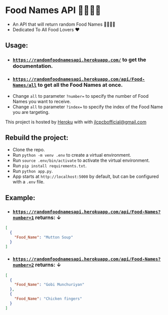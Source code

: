 # Food Names API 🍗🍔🍕🍜

+ An API that will return random Food Names 🍡🥧🎂🌮
+ Dedicated To All Food Lovers ❤️

## Usage:

+ ### [`https://randomfoodnamesapi.herokuapp.com/`](https://randomfoodnamesapi.herokuapp.com/) to get the documentation.
+ ### [`https://randomfoodnamesapi.herokuapp.com/api/Food-Names/all`](https://randomfoodnamesapi.herokuapp.com/api/Food-Names/all) to get all the Food Names at once.
+ Change `all` to parameter `?number=` to specify the number of Food Names you want to receive.
+ Change `all` to parameter `?index=` to specify the index of the Food Name you are targeting.

This project is hosted by [Heroku](https://www.heroku.com/) with with jlcpcbofficial@gmail.com

## Rebuild the project:
+ Clone the repo.
+ Run `python -m venv .env` to create a virtual environment.
+ Run `source .env/bin/activate` to activate the virtual environment.
+ Run `pip install requirements.txt`.
+ Run `python app.py`.
+ App starts at `http://localhost:5000` by default, but can be configured with a `.env` file. 

## Example:

+ ### [`https://randomfoodnamesapi.herokuapp.com/api/Food-Names?number=1`](https://randomfoodnamesapi.herokuapp.com/api/Food-Names?number=1) returns: ↓
```JSON
[
  {
    "Food_Name": "Mutton Soup"
  }
]
```

+ ### [`https://randomfoodnamesapi.herokuapp.com/api/Food-Names?number=2`](https://randomfoodnamesapi.herokuapp.com/api/Food-Names?number=2) returns: ↓
```JSON
[
  {
    "Food_Name": "Gobi Munchuriyan"
  }, 
  {
    "Food_Name": "Chicken fingers"
  }
]
```
